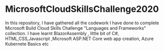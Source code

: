 # MicrosoftCloudSkillsChallenge2020
In this repository, I have gathered all the codework I have done to complete Microsoft Build Cloud Skills Challenge "Languages and Frameworks" collection. I have learnt BlazorAssembly , little bit of C#, HTML,CSS,Javascript ,Microsoft ASP.NET Core web app creation, Azure Kubernete Basics etc
